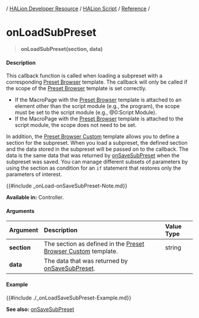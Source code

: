 / [HALion Developer Resource](../../HALion-Developer-Resource.md) / [HALion Script](./HALion-Script.md) / [Reference](./Reference.md) /

# onLoadSubPreset

>**onLoadSubPreset(section, data)**

#### Description

This callback function is called when loading a subpreset with a corresponding [Preset Browser](../../HALion-Macro-Page/pages/Preset-Browser.md) template. The callback will only be called if the scope of the [Preset Browser](../../HALion-Macro-Page/pages/Preset-Browser.md) template is set correctly.

* If the MacroPage with the [Preset Browser](../../HALion-Macro-Page/pages/Preset-Browser.md) template is attached to an element other than the script module (e.g., the program), the scope must be set to the script module (e.g., @0:Script Module).
* If the MacroPage with the [Preset Browser](../../HALion-Macro-Page/pages/Preset-Browser.md) template is attached to the script module, the scope does not need to be set.

In addition, the [Preset Browser Custom](../../HALion-Macro-Page/pages/Preset-Browser-Custom.md) template allows you to define a section for the subpreset. When you load a subpreset, the defined section and the data stored in the subpreset will be passed on to the callback. The data is the same data that was returned by [onSaveSubPreset](./onSaveSubPreset.md) when the subpreset was saved. You can manage different subsets of parameters by using the section as condition for an ``if`` statement that restores only the parameters of interest.

{{#include _onLoad-onSaveSubPreset-Note.md}}

**Available in:** Controller.

#### Arguments

|Argument|Description|Value Type|
|:-|:-|:-|
|**section**|The section as defined in the [Preset Browser Custom](../../HALion-Macro-Page/pages/Preset-Browser-Custom.md) template.|string|
|**data**|The data that was returned by [onSaveSubPreset](./onSaveSubPreset.md).||

#### Example

{{#include ./_onLoadSaveSubPreset-Example.md}}

**See also:** [onSaveSubPreset](./onSaveSubPreset.md)